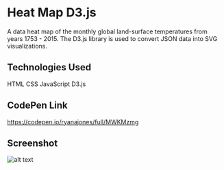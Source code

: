 # Heat Map D3.js

A data heat map of the monthly global land-surface temperatures from years 1753 - 2015. The D3.js library is used to convert JSON data into SVG visualizations. 

## Technologies Used

HTML CSS JavaScript D3.js

## CodePen Link

https://codepen.io/ryanajones/full/MWKMzmg

## Screenshot

![alt text](https://i.imgur.com/zuDKZx8.png)